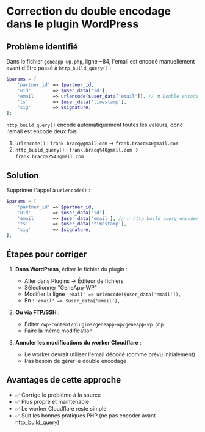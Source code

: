 # Correction du double encodage dans le plugin WordPress

## Problème identifié

Dans le fichier `geneapp-wp.php`, ligne ~84, l'email est encodé manuellement avant d'être passé à `http_build_query()` :

```php
$params = [
    'partner_id' => $partner_id,
    'uid'        => $user_data['id'],
    'email'      => urlencode($user_data['email']), // ❌ Double encodage !
    'ts'         => $user_data['timestamp'],
    'sig'        => $signature,
];
```

`http_build_query()` encode automatiquement toutes les valeurs, donc l'email est encodé deux fois :
1. `urlencode()` : `frank.bracq@gmail.com` → `frank.bracq%40gmail.com`
2. `http_build_query()` : `frank.bracq%40gmail.com` → `frank.bracq%2540gmail.com`

## Solution

Supprimer l'appel à `urlencode()` :

```php
$params = [
    'partner_id' => $partner_id,
    'uid'        => $user_data['id'],
    'email'      => $user_data['email'], // ✅ http_build_query encodera automatiquement
    'ts'         => $user_data['timestamp'],
    'sig'        => $signature,
];
```

## Étapes pour corriger

1. **Dans WordPress**, éditer le fichier du plugin :
   - Aller dans Plugins → Éditeur de fichiers
   - Sélectionner "GeneApp-WP"
   - Modifier la ligne `'email' => urlencode($user_data['email']),`
   - En : `'email' => $user_data['email'],`

2. **Ou via FTP/SSH** :
   - Éditer `/wp-content/plugins/geneapp-wp/geneapp-wp.php`
   - Faire la même modification

3. **Annuler les modifications du worker Cloudflare** :
   - Le worker devrait utiliser l'email décodé (comme prévu initialement)
   - Pas besoin de gérer le double encodage

## Avantages de cette approche

- ✅ Corrige le problème à la source
- ✅ Plus propre et maintenable
- ✅ Le worker Cloudflare reste simple
- ✅ Suit les bonnes pratiques PHP (ne pas encoder avant http_build_query)
